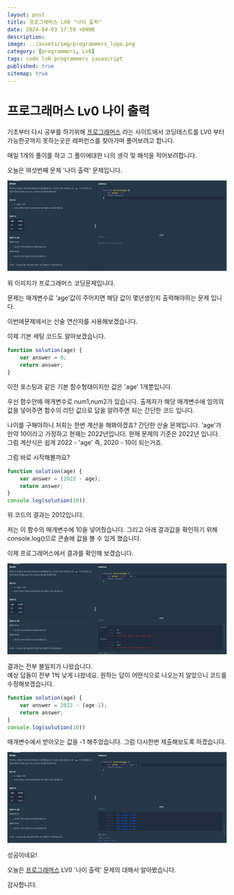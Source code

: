 ```yaml
---
layout: post
title: 프로그래머스 LV0 "나이 출력"
date: 2024-04-03 17:59 +0900
description: 
image: ../assets/img/programmers_logo.png
category: [programmers, Lv0]
tags: code lv0 programmers javascript
published: true
sitemap: true
---
```


# 프로그래머스 Lv0 나이 출력

  기초부터 다시 공부를 하기위해 [프로그래머스](https://programmers.co.kr/) 라는 사이트에서
  코딩테스트를 LV0 부터 가능한곳까지 못하는곳은 레퍼런스를 찾아가며 풀어보려고 합니다.
  
  매일 1개의 풀이를 하고 그 풀이에대한 나의 생각 및 해석을 적어보려합니다.

  오늘은 여섯번째 문제 '나이 출력' 문제입니다.

  ![프로그래머스 이미지](/assets/img/나이출력_01.jpg)

  위 이미지가 프로그래머스 코딩문제입니다.
  
  문제는 매개변수로 'age'값이 주어지면 해당 값이 몇년생인지 출력해야하는 문제 입니다.
  
  이번에문제에서는 산술 연산자를 사용해보겠습니다.

  이제 기본 세팅 코드도 알아보겠습니다.
  
```javascript
function solution(age) {
    var answer = 0;
    return answer;
}
``` 
이전 포스팅과 같은 기본 함수형태이지만 값은 'age' 1개뿐입니다.

우선 함수안에 매개변수로 num1,num2가 있습니다. 출제자가 해당 매개변수에 임의의 값을 넣어주면
함수의 리턴 값으로 답을 알려주면 되는 간단한 코드 입니다.

나이를 구해야하니 저희는 한번 계산을 해봐야겠죠?
간단한 산술 문제입니다. 'age'가 만약 10이라고 가정하고 현재는 2022년입니다. 현재 문제의 기준은 2022년 입니다.
그럼 계산식은 쉽게 2022 - 'age' 즉, 2020 - 10이 되는거죠.

그럼 바로 시작해볼까요?

```javascript
function solution(age) {
    var answer = (2022 - age);
    return answer;
}
console.log(solution(10))
``` 

위 코드의 결과는 2012입니다.

저는 이 함수의 매개변수에 10을 넣어줬습니다. 
그리고 아래 결과값을 확인하기 위해 console.log()으로 콘솔에 값을 볼 수 있게 했습니다.

이제 프로그래머스에서 결과를 확인해 보겠습니다.

![프로그래머스 이미지](/assets/img/나이출력_02.jpg)

결과는 전부 불일치가 나왔습니다.   
예상 답들이 전부 1씩 낮게 나왔네요. 원하는 답이 어떤식으로 나오는지 알았으니 코드를 수정해보겠습니다.


```javascript
function solution(age) {
    var answer = 2022 - (age-1);
    return answer;
}
console.log(solution(10))
``` 
매개변수에서 받아오는 값을 -1 해주었습니다.
그럼 다시한번 제출해보도록 하겠습니다.

![프로그래머스 이미지](/assets/img/나이출력_03.jpg)

성공이네요!

오늘은 [프로그래머스](https://programmers.co.kr/) LV0 '나이 출력' 문제의 대해서 알아봤습니다.

감사합니다.